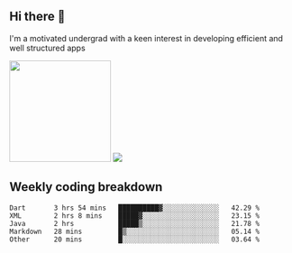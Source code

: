 ## Hi there 👋
I'm a motivated undergrad with a keen interest in developing efficient and well structured apps

<img height="180em" src="https://github-readme-stats-eight-theta.vercel.app/api/top-langs/?username=ade3l&langs_count=7&theme=cobalt&layout=compact"/>

<a href="">
  <img src="https://komarev.com/ghpvc/?username=ade3l&style=flat-square" />
</a>

## Weekly coding breakdown
<!--START_SECTION:waka-->
```text
Dart       3 hrs 54 mins   ██████████▓░░░░░░░░░░░░░░   42.29 % 
XML        2 hrs 8 mins    █████▓░░░░░░░░░░░░░░░░░░░   23.15 % 
Java       2 hrs           █████▒░░░░░░░░░░░░░░░░░░░   21.78 % 
Markdown   28 mins         █▒░░░░░░░░░░░░░░░░░░░░░░░   05.14 % 
Other      20 mins         █░░░░░░░░░░░░░░░░░░░░░░░░   03.64 % 
```
<!--END_SECTION:waka-->
<!-- 
<img src="https://github.com/ade3l/ade3l/blob/master/codeStats.svg" alt="Alternative Text"/> -->

<!--
**ade3l/ade3l** is a ✨ _special_ ✨ repository because its `README.md` (this file) appears on your GitHub profile.

Here are some ideas to get you started:

- 🔭 I’m currently working on ... 
- 🌱 I’m currently learning ... 
- 👯 I’m looking to collaborate on ... 
- 🤔 I’m looking for help with ... 
- 💬 Ask me about ... Anything 
- 📫 How to reach me: ...
- 😄 Pronouns: ...
- ⚡ Fun fact: ...
-->
